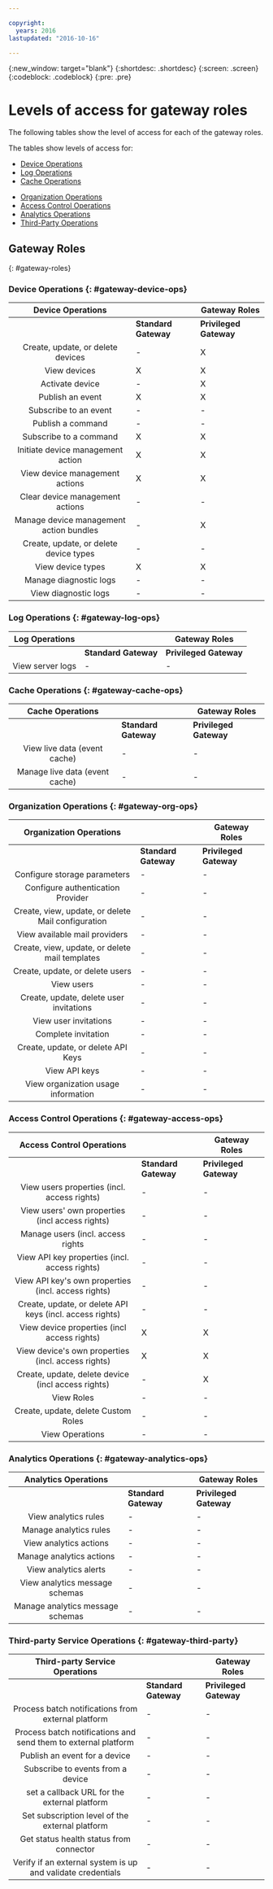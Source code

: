 ```yaml
---

copyright:
  years: 2016
lastupdated: "2016-10-16"

---
```


{:new_window: target="blank"}
{:shortdesc: .shortdesc}
{:screen: .screen}
{:codeblock: .codeblock}
{:pre: .pre}

# Levels of access for gateway roles

The following tables show the level of access for each of the gateway roles.

The tables show levels of access for:
- [Device Operations](#gateway-device-ops)
- [Log Operations](#gateway-log-ops)
- [Cache Operations](#gateway-cache-ops)
<!-- [Historian Operations](#gateway-historian) -->
- [Organization Operations](#gateway-org-ops)
- [Access Control Operations](#gateway-access-ops)
- [Analytics Operations](#gateway-analytics-ops)
- [Third-Party Operations](#gateway-third-party)  
<!-- - [Risk Management Operations](#gateway-risk-mgt) -->

## Gateway Roles
{: #gateway-roles}

### Device Operations {: #gateway-device-ops}

Device Operations || Gateway Roles|
:--------: | ---------------------|------------------------
           | **Standard Gateway** | **Privileged Gateway**
Create, update, or delete devices|-|X
View devices|X|X
Activate device|-|X
Publish an event|X|X
Subscribe to an event|-|-
Publish a command|-|-
Subscribe to a command|X|X
Initiate device management action|X|X
View device management actions|X|X
Clear device management actions|-|-
Manage device management action bundles|-|X
Create, update, or delete device types|-|-
View device types|X|X
Manage diagnostic logs|-|-
View diagnostic logs|-|-

### Log Operations {: #gateway-log-ops}

Log Operations || Gateway Roles|
:--------: | ---------------------|------------------------
           | **Standard Gateway** | **Privileged Gateway**
View server logs|-|-

### Cache Operations {: #gateway-cache-ops}

Cache Operations || Gateway Roles|
:--------: | ---------------------|------------------------
           | **Standard Gateway** | **Privileged Gateway**
View live data (event cache)|-|-
Manage live data (event cache)|-|-


### Organization Operations {: #gateway-org-ops}

Organization Operations || Gateway Roles|
:--------: | ---------------------|------------------------
           | **Standard Gateway** | **Privileged Gateway**
Configure storage parameters|-|-
Configure authentication Provider|-|-
Create, view, update, or delete Mail configuration|-|-
View available mail providers|-|-
Create, view, update, or delete mail templates|-|-
Create, update, or delete users|-|-
View users|-|-
Create, update, delete user invitations|-|-
View user invitations|-|-
Complete invitation|-|-
Create, update, or delete API Keys|-|-
View API keys|-|-
View organization usage information|-|-

### Access Control Operations {: #gateway-access-ops}

Access Control Operations || Gateway Roles|
:--------: | ---------------------|------------------------
           | **Standard Gateway** | **Privileged Gateway**
View users properties (incl. access rights)|-|-
View users' own properties (incl access rights)|-|-
Manage users (incl. access rights|-|-
View API key properties (incl. access rights)|-|-
View API key's own properties (incl. access rights)|-|-
Create, update, or delete API keys (incl. access rights)|-|-
View device properties (incl access rights)|X|X
View device's own properties (incl. access rights)|X|X
Create, update, delete device (incl access rights)|-|X
View Roles|-|-
Create, update, delete Custom Roles|-|-
View Operations|-|-

### Analytics Operations {: #gateway-analytics-ops}

Analytics Operations || Gateway Roles|
:--------: | ---------------------|------------------------|
           | **Standard Gateway** | **Privileged Gateway** |
View analytics rules|-|-
Manage analytics rules|-|-
View analytics actions|-|-
Manage analytics actions|-|-
View analytics alerts|-|-
View analytics message schemas|-|-
Manage analytics message schemas|-|-

### Third-party Service Operations {: #gateway-third-party}

Third-party Service Operations || Gateway Roles|
:--------: | ---------------------|------------------------
           | **Standard Gateway** | **Privileged Gateway**
Process batch notifications from external platform|-|-
Process batch notifications and send them to external platform|-|-
Publish an event for a device|-|-
Subscribe to events from a device|-|-
set a callback URL for the external platform|-|-
Set subscription level of the external platform|-|-
Get status health status from connector|-|-
Verify if an external system is up and validate credentials|-|-

